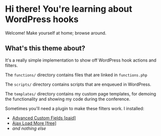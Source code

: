 # Hi there! You're learning about WordPress hooks

Welcome! Make yourself at home; browse around.

## What's this theme about?

It's a really simple implementation to show off WordPress hook actions and filters.

The `functions/` directory contains files that are linked in `functions.php`

The `scripts/` directory contains scripts that are enqueued in WordPress.

The `templates/` directory contains my custom page templates, for demoing the functionality and showing my code during the conference.

Sometimes you'll need a plugin to make these filters work. I installed:
  - [Advanced Custom Fields [paid]](https://advancedcustomfields.com/)
  - [Ajax Load More [free]](https://connekthq.com/plugins/ajax-load-more/)
  - _and nothing else_